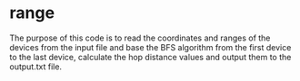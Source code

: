 # range

The purpose of this code is to read the coordinates and ranges of the devices from the input file and base the BFS algorithm from 
the first device to the last device, calculate the hop distance values and output them to the output.txt file.
